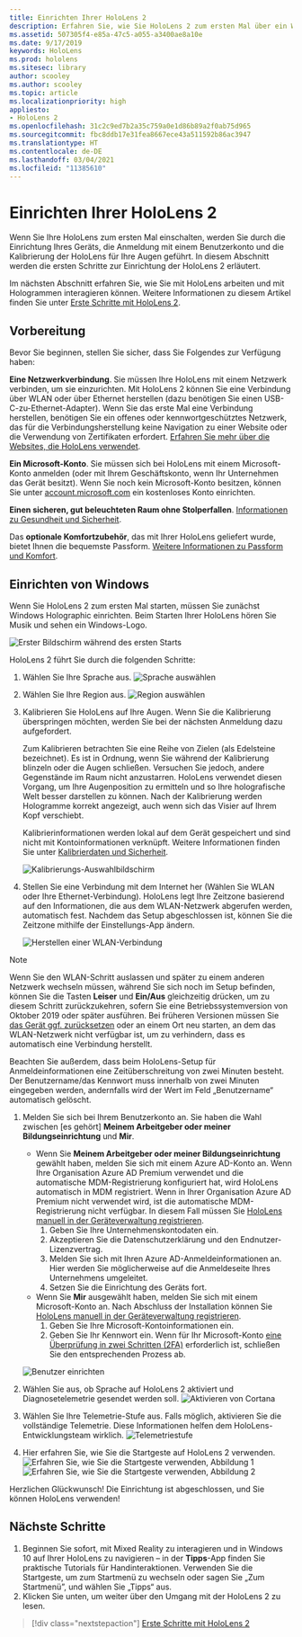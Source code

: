 ```yaml
---
title: Einrichten Ihrer HoloLens 2
description: Erfahren Sie, wie Sie HoloLens 2 zum ersten Mal über ein Wi-Fi-Netzwerk mit einem Microsoft (MSA)- oder einem Azure Active Directory (AAD)-Konto einrichten.
ms.assetid: 507305f4-e85a-47c5-a055-a3400ae8a10e
ms.date: 9/17/2019
keywords: HoloLens
ms.prod: hololens
ms.sitesec: library
author: scooley
ms.author: scooley
ms.topic: article
ms.localizationpriority: high
appliesto:
- HoloLens 2
ms.openlocfilehash: 31c2c9ed7b2a35c759a0e1d86b89a2f0ab75d965
ms.sourcegitcommit: fbc8ddb17e31fea8667ece43a511592b86ac3947
ms.translationtype: HT
ms.contentlocale: de-DE
ms.lasthandoff: 03/04/2021
ms.locfileid: "11385610"
---
```

# <a name="set-up-your-hololens-2"></a>Einrichten Ihrer HoloLens 2

Wenn Sie Ihre HoloLens zum ersten Mal einschalten, werden Sie durch die Einrichtung Ihres Geräts, die Anmeldung mit einem Benutzerkonto und die Kalibrierung der HoloLens für Ihre Augen geführt.  In diesem Abschnitt werden die ersten Schritte zur Einrichtung der HoloLens 2 erläutert.

Im nächsten Abschnitt erfahren Sie, wie Sie mit HoloLens arbeiten und mit Hologrammen interagieren können. Weitere Informationen zu diesem Artikel finden Sie unter [Erste Schritte mit HoloLens 2](hololens2-basic-usage.md).

## <a name="before-you-start"></a>Vorbereitung

Bevor Sie beginnen, stellen Sie sicher, dass Sie Folgendes zur Verfügung haben:

**Eine Netzwerkverbindung**. Sie müssen Ihre HoloLens mit einem Netzwerk verbinden, um sie einzurichten. Mit HoloLens 2 können Sie eine Verbindung über WLAN oder über Ethernet herstellen (dazu benötigen Sie einen USB-C-zu-Ethernet-Adapter). Wenn Sie das erste Mal eine Verbindung herstellen, benötigen Sie ein offenes oder kennwortgeschütztes Netzwerk, das für die Verbindungsherstellung keine Navigation zu einer Website oder die Verwendung von Zertifikaten erfordert. [Erfahren Sie mehr über die Websites, die HoloLens verwendet](hololens-offline.md).

**Ein Microsoft-Konto**. Sie müssen sich bei HoloLens mit einem Microsoft-Konto anmelden (oder mit Ihrem Geschäftskonto, wenn Ihr Unternehmen das Gerät besitzt). Wenn Sie noch kein Microsoft-Konto besitzen, können Sie unter [account.microsoft.com](https://account.microsoft.com) ein kostenloses Konto einrichten.

**Einen sicheren, gut beleuchteten Raum ohne Stolperfallen**. [Informationen zu Gesundheit und Sicherheit](https://go.microsoft.com/fwlink/p/?LinkId=746661).

Das **optionale Komfortzubehör**, das mit Ihrer HoloLens geliefert wurde, bietet Ihnen die bequemste Passform. [Weitere Informationen zu Passform und Komfort](hololens2-setup.md#adjust-fit).

## <a name="set-up-windows"></a>Einrichten von Windows

Wenn Sie HoloLens 2 zum ersten Mal starten, müssen Sie zunächst Windows Holographic einrichten.  Beim Starten Ihrer HoloLens hören Sie Musik und sehen ein Windows-Logo.

![Erster Bildschirm während des ersten Starts](images/01-magic-moment.png)

HoloLens 2 führt Sie durch die folgenden Schritte:

1. Wählen Sie Ihre Sprache aus.
    ![Sprache auswählen](images/04-language.png)

1. Wählen Sie Ihre Region aus.
    ![Region auswählen](images/05-region.png)

1. Kalibrieren Sie HoloLens auf Ihre Augen.  Wenn Sie die Kalibrierung überspringen möchten, werden Sie bei der nächsten Anmeldung dazu aufgefordert.

    Zum Kalibrieren betrachten Sie eine Reihe von Zielen (als Edelsteine bezeichnet). Es ist in Ordnung, wenn Sie während der Kalibrierung blinzeln oder die Augen schließen. Versuchen Sie jedoch, andere Gegenstände im Raum nicht anzustarren. HoloLens verwendet diesen Vorgang, um Ihre Augenposition zu ermitteln und so Ihre holografische Welt besser darstellen zu können. Nach der Kalibrierung werden Hologramme korrekt angezeigt, auch wenn sich das Visier auf Ihrem Kopf verschiebt.

    Kalibrierinformationen werden lokal auf dem Gerät gespeichert und sind nicht mit Kontoinformationen verknüpft. Weitere Informationen finden Sie unter [Kalibrierdaten und Sicherheit](hololens-calibration.md#calibration-data-and-security).

    ![Kalibrierungs-Auswahlbildschirm](images/06-et-corners.png)

1. Stellen Sie eine Verbindung mit dem Internet her (Wählen Sie WLAN oder Ihre Ethernet-Verbindung).
     HoloLens legt Ihre Zeitzone basierend auf den Informationen, die aus dem WLAN-Netzwerk abgerufen werden, automatisch fest. Nachdem das Setup abgeschlossen ist, können Sie die Zeitzone mithilfe der Einstellungs-App ändern.

    ![Herstellen einer WLAN-Verbindung](images/11-network.png)
> [!NOTE] 
> Wenn Sie den WLAN-Schritt auslassen und später zu einem anderen Netzwerk wechseln müssen, während Sie sich noch im Setup befinden, können Sie die Tasten **Leiser** und **Ein/Aus** gleichzeitig drücken, um zu diesem Schritt zurückzukehren, sofern Sie eine Betriebssystemversion von Oktober 2019 oder später ausführen. Bei früheren Versionen müssen Sie [das Gerät ggf. zurücksetzen](hololens-recovery.md) oder an einem Ort neu starten, an dem das WLAN-Netzwerk nicht verfügbar ist, um zu verhindern, dass es automatisch eine Verbindung herstellt.
> 
> Beachten Sie außerdem, dass beim HoloLens-Setup für Anmeldeinformationen eine Zeitüberschreitung von zwei Minuten besteht. Der Benutzername/das Kennwort muss innerhalb von zwei Minuten eingegeben werden, andernfalls wird der Wert im Feld „Benutzername“ automatisch gelöscht.

1. Melden Sie sich bei Ihrem Benutzerkonto an. Sie haben die Wahl zwischen [es gehört] **Meinem Arbeitgeber oder meiner Bildungseinrichtung** und **Mir**.
    - Wenn Sie **Meinem Arbeitgeber oder meiner Bildungseinrichtung** gewählt haben, melden Sie sich mit einem Azure AD-Konto an. Wenn Ihre Organisation Azure AD Premium verwendet und die automatische MDM-Registrierung konfiguriert hat, wird HoloLens automatisch in MDM registriert. Wenn in Ihrer Organisation Azure AD Premium nicht verwendet wird, ist die automatische MDM-Registrierung nicht verfügbar. In diesem Fall müssen Sie [HoloLens manuell in der Geräteverwaltung registrieren](hololens-enroll-mdm.md#different-ways-to-enroll).
        1. Geben Sie Ihre Unternehmenskontodaten ein.
        1. Akzeptieren Sie die Datenschutzerklärung und den Endnutzer-Lizenzvertrag.
        1. Melden Sie sich mit Ihren Azure AD-Anmeldeinformationen an. Hier werden Sie möglicherweise auf die Anmeldeseite Ihres Unternehmens umgeleitet.
        1. Setzen Sie die Einrichtung des Geräts fort.
    - Wenn Sie **Mir** ausgewählt haben, melden Sie sich mit einem Microsoft-Konto an. Nach Abschluss der Installation können Sie [HoloLens manuell in der Geräteverwaltung registrieren](hololens-enroll-mdm.md#different-ways-to-enroll).
        1. Geben Sie Ihre Microsoft-Kontoinformationen ein.
        2. Geben Sie Ihr Kennwort ein. Wenn für Ihr Microsoft-Konto [eine Überprüfung in zwei Schritten (2FA)](https://blogs.technet.microsoft.com/microsoft_blog/2013/04/17/microsoft-account-gets-more-secure/) erforderlich ist, schließen Sie den entsprechenden Prozess ab.

    ![Benutzer einrichten](images/13-device-owner.png)

1. Wählen Sie aus, ob Sprache auf HoloLens 2 aktiviert und Diagnosetelemetrie gesendet werden soll.
    ![Aktivieren von Cortana](images/22-do-more-with-voice.png)

1. Wählen Sie Ihre Telemetrie-Stufe aus. Falls möglich, aktivieren Sie die vollständige Telemetrie. Diese Informationen helfen dem HoloLens-Entwicklungsteam wirklich.
     ![Telemetriestufe](images/24-telemetry.png)

1. Hier erfahren Sie, wie Sie die Startgeste auf HoloLens 2 verwenden.
     ![Erfahren Sie, wie Sie die Startgeste verwenden, Abbildung 1](images/26-01-startmenu-learning.png) ![Erfahren Sie, wie Sie die Startgeste verwenden, Abbildung 2](images/26-02-startmenu-learning.png)

Herzlichen Glückwunsch!  Die Einrichtung ist abgeschlossen, und Sie können HoloLens verwenden!

## <a name="next-steps"></a>Nächste Schritte

1. Beginnen Sie sofort, mit Mixed Reality zu interagieren und in Windows 10 auf Ihrer HoloLens zu navigieren – in der **Tipps**-App finden Sie praktische Tutorials für Handinteraktionen. Verwenden Sie die Startgeste, um zum Startmenü zu wechseln oder sagen Sie „Zum Startmenü”, und wählen Sie „Tipps“ aus. 
1. Klicken Sie unten, um weiter über den Umgang mit der HoloLens 2 zu lesen.

> [!div class="nextstepaction"]
> [Erste Schritte mit HoloLens 2](hololens2-basic-usage.md)
